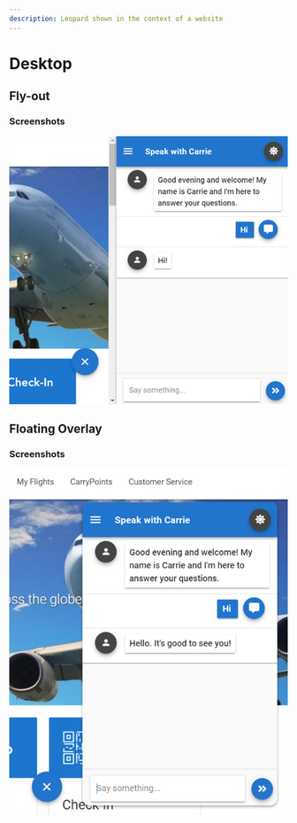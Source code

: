 ```yaml
---
description: Leopard shown in the context of a website
---
```


# Desktop

## Fly-out

### Screenshots

![](../../.gitbook/assets/fly-out.jpg)

## Floating Overlay

### Screenshots

![Floating version of Leopard](../../.gitbook/assets/floating.jpg)



